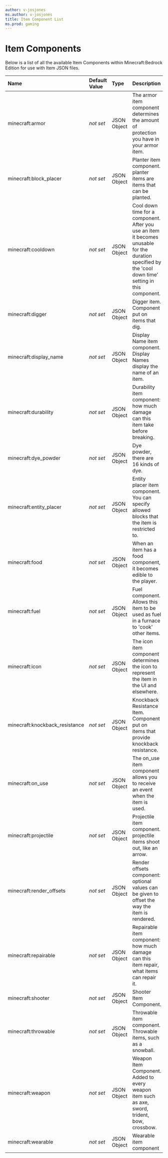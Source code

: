 ```yaml
---
author: v-josjones
ms.author: v-josjones
title: Item Component List
ms.prod: gaming
---
```


# Item Components

Below is a list of all the available Item Components within Minecraft:Bedrock Edition for use with Item JSON files.

|Name |Default Value  |Type  |Description  |
|:----------|:----------|:----------|:----------|
|minecraft:armor|*not set* |  JSON Object| The armor item component determines the amount of protection you have in your armor item.|
|minecraft:block_placer|*not set* | JSON Object|  Planter item component. planter items are items that can be planted.|
|minecraft:cooldown|*not set* | JSON Object|  Cool down time for a component. After you use an item it becomes unusable for the duration specified by the 'cool down time' setting in this component.|
|minecraft:digger|*not set* | JSON Object|  Digger item. Component put on items that dig.|
|minecraft:display_name|*not set* | JSON Object|  Display Name item component. Display Names display the name of an item.|
|minecraft:durability|*not set* |JSON Object|  Durability item component: how much damage can this item take before breaking.|
|minecraft:dye_powder|*not set* | JSON Object|  Dye powder, there are 16 kinds of dye.|
|minecraft:entity_placer|*not set* | JSON Object|  Entity placer item component. You can specify allowed blocks that the item is restricted to.|
|minecraft:food|*not set* | JSON Object|  When an item has a food component, it becomes edible to the player.|
|minecraft:fuel|*not set* |  JSON Object| Fuel component. Allows this item to be used as fuel in a furnace to 'cook' other items.|
|minecraft:icon|*not set* | JSON Object|  The icon item component determines the icon to represent the item in the UI and elsewhere.|
|minecraft:knockback_resistance|*not set*| JSON Object|  Knockback Resistance Item. Component put on items that provide knockback resistance.|
|minecraft:on_use|*not set* | JSON Object|  The on_use item component allows you to receive an event when the item is used.|
|minecraft:projectile|*not set* | JSON Object| Projectile item component. projectile items shoot out, like an arrow.|
|minecraft:render_offsets|*not set* | JSON Object|  Render offsets component: optional values can be given to offset the way the item is rendered.|
|minecraft:repairable|*not set* | JSON Object|  Repairable item component: how much damage can this item repair, what items can repair it.|
|minecraft:shooter|*not set* | JSON Object|  Shooter Item Component.|
|minecraft:throwable|*not set* | JSON Object|  Throwable item component. Throwable items, such as a snowball.|
|minecraft:weapon|*not set* |  JSON Object| Weapon Item Component. Added to every weapon item such as axe, sword, trident, bow, crossbow.|
| minecraft:wearable|*not set* | JSON Object| Wearable item component|
